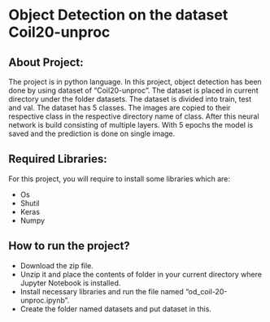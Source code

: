 # Object Detection on the dataset Coil20-unproc
## About Project:
The project is in python language. In this project, object detection has been done by using dataset of “Coil20-unproc”. The dataset is placed in current directory under the folder datasets. The dataset is divided into train, test and val. The dataset has 5 classes. The images are copied to their respective class in the respective directory name of class. After this neural network is build consisting of multiple layers. With 5 epochs the model is saved and the prediction is done on single image. 
## Required Libraries:
For this project, you will require to install some libraries which are:
-	Os
-	Shutil
-	Keras
-	Numpy
## How to run the project?
-	Download the zip file.
-	Unzip it and place the contents of folder in your current directory where Jupyter Notebook is installed.
-	Install necessary libraries and run the file named “od_coil-20-unproc.ipynb”.
-	Create the folder named datasets and put dataset in this.

